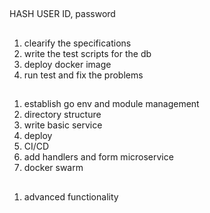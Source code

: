 ## 
HASH USER ID, password
## 
1. clearify the specifications
2. write the test scripts for the db
3. deploy docker image 
4. run test and fix the problems
## 
1. establish go env and module management
2. directory structure
3. write basic service
4. deploy
5. CI/CD
6. add handlers and form microservice
7. docker swarm
##
1. advanced functionality

